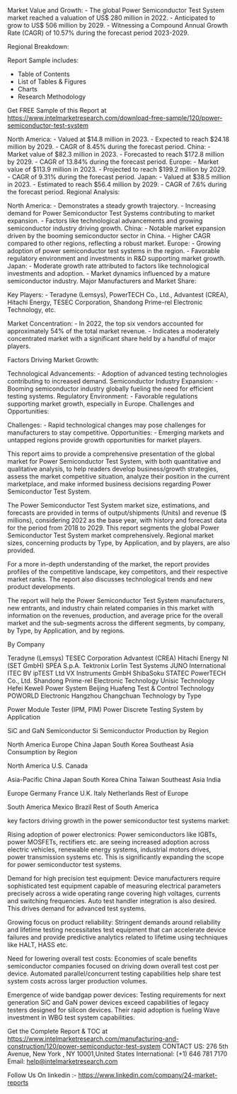 Market Value and Growth: - The global Power Semiconductor Test System market reached a valuation of US$ 280 million in 2022. - Anticipated to grow to US$ 506 million by 2029. - Witnessing a Compound Annual Growth Rate (CAGR) of 10.57% during the forecast period 2023-2029.

Regional Breakdown:



Report Sample includes:
- Table of Contents
- List of Tables & Figures
- Charts
- Research Methodology

Get FREE Sample of this Report at https://www.intelmarketresearch.com/download-free-sample/120/power-semiconductor-test-system


North America: - Valued at $14.8 million in 2023. - Expected to reach $24.18 million by 2029. - CAGR of 8.45% during the forecast period.
China: - Market value of $82.3 million in 2023. - Forecasted to reach $172.8 million by 2029. - CAGR of 13.84% during the forecast period.
Europe: - Market value of $113.9 million in 2023. - Projected to reach $199.2 million by 2029. - CAGR of 9.31% during the forecast period.
Japan: - Valued at $38.5 million in 2023. - Estimated to reach $56.4 million by 2029. - CAGR of 7.6% during the forecast period.
Regional Analysis:



North America: - Demonstrates a steady growth trajectory. - Increasing demand for Power Semiconductor Test Systems contributing to market expansion. - Factors like technological advancements and growing semiconductor industry driving growth.
China: - Notable market expansion driven by the booming semiconductor sector in China. - Higher CAGR compared to other regions, reflecting a robust market.
Europe: - Growing adoption of power semiconductor test systems in the region. - Favorable regulatory environment and investments in R&D supporting market growth.
Japan: - Moderate growth rate attributed to factors like technological investments and adoption. - Market dynamics influenced by a mature semiconductor industry.
Major Manufacturers and Market Share:



Key Players: - Teradyne (Lemsys), PowerTECH Co., Ltd., Advantest (CREA), Hitachi Energy, TESEC Corporation, Shandong Prime-rel Electronic Technology, etc.



Market Concentration: - In 2022, the top six vendors accounted for approximately 54% of the total market revenue. - Indicates a moderately concentrated market with a significant share held by a handful of major players.

Factors Driving Market Growth:



Technological Advancements: - Adoption of advanced testing technologies contributing to increased demand.
Semiconductor Industry Expansion: - Booming semiconductor industry globally fueling the need for efficient testing systems.
Regulatory Environment: - Favorable regulations supporting market growth, especially in Europe.
Challenges and Opportunities:



Challenges: - Rapid technological changes may pose challenges for manufacturers to stay competitive.
Opportunities: - Emerging markets and untapped regions provide growth opportunities for market players.


This report aims to provide a comprehensive presentation of the global market for Power Semiconductor Test System, with both quantitative and qualitative analysis, to help readers develop business/growth strategies, assess the market competitive situation, analyze their position in the current marketplace, and make informed business decisions regarding Power Semiconductor Test System.



The Power Semiconductor Test System market size, estimations, and forecasts are provided in terms of output/shipments (Units) and revenue ($ millions), considering 2022 as the base year, with history and forecast data for the period from 2018 to 2029. This report segments the global Power Semiconductor Test System market comprehensively. Regional market sizes, concerning products by Type, by Application, and by players, are also provided.



For a more in-depth understanding of the market, the report provides profiles of the competitive landscape, key competitors, and their respective market ranks. The report also discusses technological trends and new product developments.



The report will help the Power Semiconductor Test System manufacturers, new entrants, and industry chain related companies in this market with information on the revenues, production, and average price for the overall market and the sub-segments across the different segments, by company, by Type, by Application, and by regions.

By Company



Teradyne (Lemsys)
TESEC Corporation
Advantest (CREA)
Hitachi Energy
NI (SET GmbH)
SPEA S.p.A.
Tektronix
Lorlin Test Systems
JUNO International
ITEC BV
ipTEST Ltd
VX Instruments GmbH
ShibaSoku
STATEC
PowerTECH Co., Ltd.
Shandong Prime-rel Electronic Technology
Unisic Technology
Hefei Kewell Power System
Beijing Huafeng Test & Control Technology
POWORLD Electronic
Hangzhou Changchuan Technology
by Type



Power Module Tester (IPM, PIM)
Power Discrete Testing System
by Application



SiC and GaN Semiconductor
Si Semiconductor
Production by Region



North America
Europe
China
Japan
South Korea
Southeast Asia
Consumption by Region



North America
U.S.
Canada


Asia-Pacific
China
Japan
South Korea
China Taiwan
Southeast Asia
India


Europe
Germany
France
U.K.
Italy
Netherlands
Rest of Europe


South America
Mexico
Brazil
Rest of South America


key factors driving growth in the power semiconductor test systems market:



Rising adoption of power electronics: Power semiconductors like IGBTs, power MOSFETs, rectifiers etc. are seeing increased adoption across electric vehicles, renewable energy systems, industrial motors drives, power transmission systems etc. This is significantly expanding the scope for power semiconductor test systems.

Demand for high precision test equipment: Device manufacturers require sophisticated test equipment capable of measuring electrical parameters precisely across a wide operating range covering high voltages, currents and switching frequencies. Auto test handler integration is also desired. This drives demand for advanced test systems.

Growing focus on product reliability: Stringent demands around reliability and lifetime testing necessitates test equipment that can accelerate device failures and provide predictive analytics related to lifetime using techniques like HALT, HASS etc.

Need for lowering overall test costs: Economies of scale benefits semiconductor companies focused on driving down overall test cost per device. Automated parallel/concurrent testing capabilities help share test system costs across larger production volumes.

Emergence of wide bandgap power devices: Testing requirements for next generation SiC and GaN power devices exceed capabilities of legacy testers designed for silicon devices. Their rapid adoption is fueling Wave investment in WBG test system capabilities.

Get the Complete Report & TOC at https://www.intelmarketresearch.com/manufacturing-and-construction/120/power-semiconductor-test-system
CONTACT US:
276 5th Avenue, New York , NY 10001,United States
International: (+1) 646 781 7170
Email: help@intelmarketresearch.com

Follow Us On linkedin :- https://www.linkedin.com/company/24-market-reports
